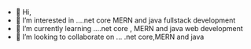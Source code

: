 - 👋 Hi, 
- 👀 I’m interested in ....net core MERN and java fullstack development 
- 🌱 I’m currently learning ....net core , MERN and java web development
- 💞️ I’m looking to collaborate on ... .net core,MERN and java 


<!---
kembAB/kembAB is a ✨ special ✨ repository because its `README.md` (this file) appears on your GitHub profile.
You can click the Preview link to take a look at your changes.
--->
